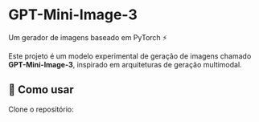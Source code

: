 # GPT-Mini-Image-3

Um gerador de imagens baseado em PyTorch ⚡

Este projeto é um modelo experimental de geração de imagens chamado **GPT-Mini-Image-3**, inspirado em arquiteturas de geração multimodal.

## 🚀 Como usar

Clone o repositório:

```bash

